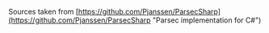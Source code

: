 Sources taken from [https://github.com/Pjanssen/ParsecSharp](https://github.com/Pjanssen/ParsecSharp "Parsec implementation for C#")

